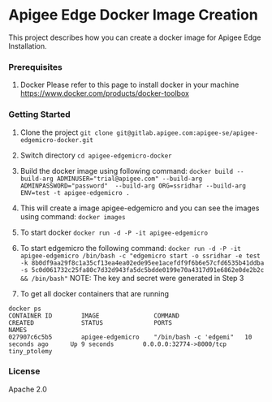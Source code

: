 # Apigee Edge Docker Image Creation
This project describes how you can create a docker image for Apigee Edge Installation.

### Prerequisites
1. Docker
Please refer to this page to install docker in your machine
https://www.docker.com/products/docker-toolbox

### Getting Started
1. Clone the project
```git clone git@gitlab.apigee.com:apigee-se/apigee-edgemicro-docker.git```
2. Switch directory
```cd apigee-edgemicro-docker```
3. Build the docker image using following command:
```docker build --build-arg ADMINUSER="trial@apigee.com" --build-arg ADMINPASSWORD="password"  --build-arg ORG=ssridhar --build-arg ENV=test -t apigee-edgemicro .```
4. This will create a image apigee-edgemicro and you can see the images using command:
```docker images```
5. To start docker
```docker run -d -P -it apigee-edgemicro```
6. To start edgemicro the following command:
```docker run -d -P -it apigee-edgemicro /bin/bash -c "edgemicro start -o ssridhar -e test -k 8b0df9aa29f8c1a35cf13ea4ea02ede95ee1acefdf9f6b6e57cfd6535b41ddba -s 5c0d061732c25fa80c7d32d943fa5dc5bdde0199e70a4317d91e6862e0de2b2c && /bin/bash"```
NOTE: The key and secret were generated in Step 3

7. To get all docker containers that are running
```
docker ps
CONTAINER ID        IMAGE               COMMAND                  CREATED             STATUS              PORTS                     NAMES
027907c6c5b5        apigee-edgemicro    "/bin/bash -c 'edgemi"   10 seconds ago      Up 9 seconds        0.0.0.0:32774->8000/tcp   tiny_ptolemy
```

### License
Apache 2.0
